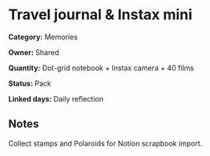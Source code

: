 # Travel journal & Instax mini

**Category:** Memories

**Owner:** Shared

**Quantity:** Dot-grid notebook + Instax camera + 40 films

**Status:** Pack

**Linked days:** Daily reflection

## Notes
Collect stamps and Polaroids for Notion scrapbook import.
